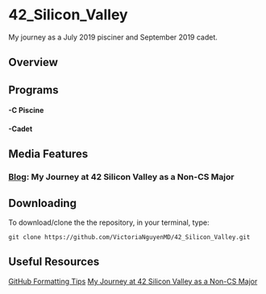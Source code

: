 # 42_Silicon_Valley
My journey as a July 2019 pisciner and September 2019 cadet.

## Overview

## Programs
#### -**C Piscine**
#### -**Cadet**

## Media Features
### [Blog](https://medium.com/my-journey-at-42-silicon-valley-as-a-non-cs-major): My Journey at 42 Silicon Valley as a Non-CS Major

## Downloading
To download/clone the the repository, in your terminal, type: 

`git clone https://github.com/VictoriaNguyenMD/42_Silicon_Valley.git`

## Useful Resources
[GitHub Formatting Tips](https://help.github.com/en/articles/basic-writing-and-formatting-syntax)
[My Journey at 42 Silicon Valley as a Non-CS Major](https://medium.com/my-journey-at-42-silicon-valley-as-a-non-cs-major)
